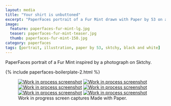 ```yaml
---
layout: media
title: "Your shirt is unbuttoned"
excerpt: "PaperFaces portrait of a Fur Mint drawn with Paper by 53 on an iPad."
image: 
  feature: paperfaces-fur-mint-lg.jpg
  teaser: paperfaces-fur-mint-teaser.jpg
  thumb: paperfaces-fur-mint-150.jpg
category: paperfaces
tags: [portrait, illustration, paper by 53, sktchy, black and white]
---
```


PaperFaces portrait of a Fur Mint inspired by a photograph on Sktchy.

{% include paperfaces-boilerplate-2.html %}

<figure class="third">
	<a href="{{ site.url }}/images/paperfaces-fur-mint-process-1-lg.jpg"><img src="{{ site.url }}/images/paperfaces-fur-mint-process-1-600.jpg" alt="Work in process screenshot"></a>
	<a href="{{ site.url }}/images/paperfaces-fur-mint-process-2-lg.jpg"><img src="{{ site.url }}/images/paperfaces-fur-mint-process-2-600.jpg" alt="Work in process screenshot"></a>
	<a href="{{ site.url }}/images/paperfaces-fur-mint-process-3-lg.jpg"><img src="{{ site.url }}/images/paperfaces-fur-mint-process-3-600.jpg" alt="Work in process screenshot"></a>
	<a href="{{ site.url }}/images/paperfaces-fur-mint-process-4-lg.jpg"><img src="{{ site.url }}/images/paperfaces-fur-mint-process-4-600.jpg" alt="Work in process screenshot"></a>
	<a href="{{ site.url }}/images/paperfaces-fur-mint-process-5-lg.jpg"><img src="{{ site.url }}/images/paperfaces-fur-mint-process-5-600.jpg" alt="Work in process screenshot"></a>
	<a href="{{ site.url }}/images/paperfaces-fur-mint-process-6-lg.jpg"><img src="{{ site.url }}/images/paperfaces-fur-mint-process-6-600.jpg" alt="Work in process screenshot"></a>
	<figcaption>Work in progress screen captures Made with Paper.</figcaption>
</figure>